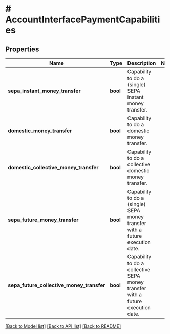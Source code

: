 # # AccountInterfacePaymentCapabilities

## Properties

Name | Type | Description | Notes
------------ | ------------- | ------------- | -------------
**sepa_instant_money_transfer** | **bool** | Capability to do a (single) SEPA instant money transfer. |
**domestic_money_transfer** | **bool** | Capability to do a domestic money transfer. |
**domestic_collective_money_transfer** | **bool** | Capability to do a collective domestic money transfer. |
**sepa_future_money_transfer** | **bool** | Capability to do a (single) SEPA money transfer with a future execution date. |
**sepa_future_collective_money_transfer** | **bool** | Capability to do a collective SEPA money transfer with a future execution date. |

[[Back to Model list]](../../README.md#models) [[Back to API list]](../../README.md#endpoints) [[Back to README]](../../README.md)
